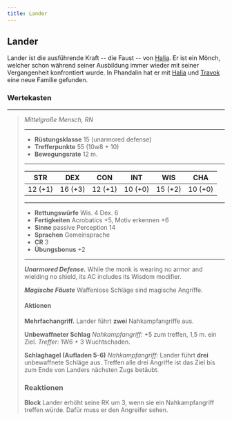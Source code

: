 ```yaml
---
title: Lander
---
```


## Lander

Lander ist die ausführende Kraft -- die Faust -- von [Halia](/halia). Er ist ein Mönch, welcher schon während seiner Ausbildung immer wieder mit seiner Vergangenheit konfrontiert wurde. In Phandalin hat er mit [Halia](/halia) und [Travok](/travok) eine neue Familie gefunden.


### Wertekasten
___
>*Mittelgroße Mensch, RN*
>___
>- **Rüstungsklasse** 15 (unarmored defense)
>- **Trefferpunkte** 55 (10w8 + 10)
>- **Bewegungsrate** 12 m.
>___
>|STR|DEX|CON|INT|WIS|CHA|
>|:---:|:---:|:---:|:---:|:---:|:---:|
>|12 (+1)|16 (+3)|12 (+1)|10 (+0)|15 (+2)|10 (+0)|
>___
>- **Rettungswürfe** Wis. 4 Dex. 6
>- **Fertigkeiten** Acrobatics +5, Motiv erkennen +6
>- **Sinne** passive Perception 14
>- **Sprachen** Gemeinsprache
>- **CR** 3
>- **Übungsbonus** +2
>___
>***Unarmored Defense.*** While the monk is wearing no armor and wielding no shield, its AC includes its Wisdom modifier.  
>
>***Magische Fäuste*** Waffenlose Schläge sind magische Angriffe.
>
>#### Aktionen
>**Mehrfachangriff.** Lander führt **zwei** Nahkampfangriffe aus.  
>
>**Unbewaffneter Schlag** *Nahkampfangriff:* +5 zum treffen, 1,5 m. ein Ziel. *Treffer:* 1W6 + 3 Wuchtschaden.
>
>**Schlaghagel (Aufladen 5-6)** *Nahkampfangriff:* Lander führt **drei** unbewaffnete Schläge aus. Treffen alle drei Angriffe ist das Ziel bis zum Ende von Landers nächsten Zugs betäubt.
>
>### Reaktionen
>**Block** Lander erhöht seine RK um 3, wenn sie ein Nahkampfangriff treffen würde. Dafür muss er den Angreifer sehen.
